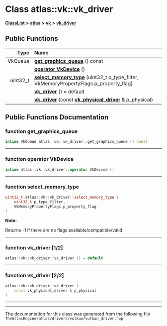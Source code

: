 

# Class atlas::vk::vk\_driver



[**ClassList**](annotated.md) **>** [**atlas**](namespaceatlas.md) **>** [**vk**](namespaceatlas_1_1vk.md) **>** [**vk\_driver**](classatlas_1_1vk_1_1vk__driver.md)










































## Public Functions

| Type | Name |
| ---: | :--- |
|  VkQueue | [**get\_graphics\_queue**](#function-get_graphics_queue) () const<br> |
|   | [**operator VkDevice**](#function-operator-vkdevice) () <br> |
|  uint32\_t | [**select\_memory\_type**](#function-select_memory_type) (uint32\_t p\_type\_filter, VkMemoryPropertyFlags p\_property\_flag) <br> |
|   | [**vk\_driver**](#function-vk_driver-12) () = default<br> |
|   | [**vk\_driver**](#function-vk_driver-22) (const [**vk\_physical\_driver**](classatlas_1_1vk_1_1vk__physical__driver.md) & p\_physical) <br> |




























## Public Functions Documentation




### function get\_graphics\_queue 

```C++
inline VkQueue atlas::vk::vk_driver::get_graphics_queue () const
```




<hr>



### function operator VkDevice 

```C++
inline atlas::vk::vk_driver::operator VkDevice () 
```




<hr>



### function select\_memory\_type 

```C++
uint32_t atlas::vk::vk_driver::select_memory_type (
    uint32_t p_type_filter,
    VkMemoryPropertyFlags p_property_flag
) 
```





**Note:**

Returns -1 if there are no flags available/compatible/valid 





        

<hr>



### function vk\_driver [1/2]

```C++
atlas::vk::vk_driver::vk_driver () = default
```




<hr>



### function vk\_driver [2/2]

```C++
atlas::vk::vk_driver::vk_driver (
    const vk_physical_driver & p_physical
) 
```




<hr>

------------------------------
The documentation for this class was generated from the following file `TheAtlasEngine/atlas/drivers/vulkan/vulkan_driver.hpp`

